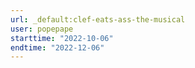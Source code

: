 ```yaml
---
url: _default:clef-eats-ass-the-musical
user: popepape
starttime: "2022-10-06"
endtime: "2022-12-06"
---
```

<reserve />